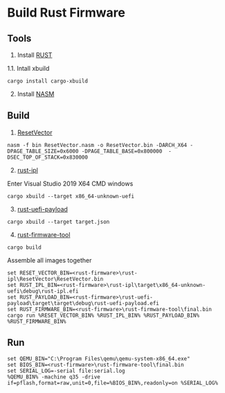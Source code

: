 # Build Rust Firmware

## Tools

1. Install [RUST](https://www.rust-lang.org/)

1.1. Intall xbuild

```
cargo install cargo-xbuild
```

2. Install [NASM](https://www.nasm.us/)

## Build

1. [ResetVector](https://github.com/jyao1/rust-firmware/rust-ipl/ResetVector)

```
nasm -f bin ResetVector.nasm -o ResetVector.bin -DARCH_X64 -DPAGE_TABLE_SIZE=0x6000 -DPAGE_TABLE_BASE=0x800000  -DSEC_TOP_OF_STACK=0x830000
```

2. [rust-ipl](https://github.com/jyao1/rust-firmware/rust-ipl)

Enter Visual Studio 2019 X64 CMD windows

```
cargo xbuild --target x86_64-unknown-uefi
```

3. [rust-uefi-payload](https://github.com/jyao1/rust-firmware/rust-uefi-payload)

```
cargo xbuild --target target.json
```

4. [rust-firmware-tool](https://github.com/jyao1/rust-firmware/rust-firmware-tool)

```
cargo build
```

Assemble all images together

```
set RESET_VECTOR_BIN=<rust-firmware>\rust-ipl\ResetVector\ResetVector.bin
set RUST_IPL_BIN=<rust-firmware>\rust-ipl\target\x86_64-unknown-uefi\debug\rust-ipl.efi
set RUST_PAYLOAD_BIN=<rust-firmware>\rust-uefi-payload\target\target\debug\rust-uefi-payload.efi
set RUST_FIRMWARE_BIN=<rust-firmware>\rust-firmware-tool\final.bin
cargo run %RESET_VECTOR_BIN% %RUST_IPL_BIN% %RUST_PAYLOAD_BIN% %RUST_FIRMWARE_BIN%
```

## Run

```
set QEMU_BIN="C:\Program Files\qemu\qemu-system-x86_64.exe"
set BIOS_BIN=<rust-firmware>\rust-firmware-tool\final.bin
set SERIAL_LOG=-serial file:serial.log
%QEMU_BIN% -machine q35 -drive if=pflash,format=raw,unit=0,file=%BIOS_BIN%,readonly=on %SERIAL_LOG%
```
